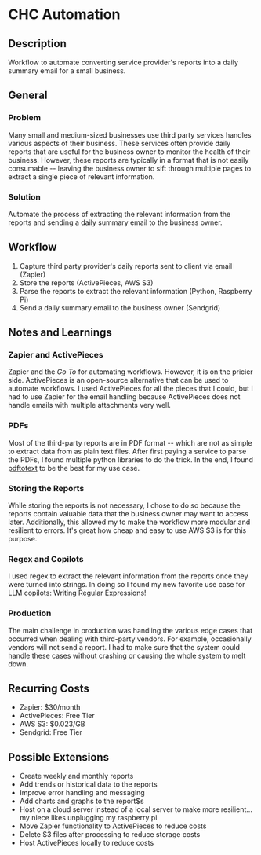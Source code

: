 # CHC Automation


## Description
Workflow to automate converting service provider's reports into a daily summary email for a small business.

## General
### Problem
Many small and medium-sized businesses use third party services handles various aspects of their business. These services often provide daily reports that are useful for the business owner to monitor the health of their business. However, these reports are typically in a format that is not easily consumable -- leaving the business owner to sift through multiple pages to extract a single piece of relevant information.
### Solution
Automate the process of extracting the relevant information from the reports and sending a daily summary email to the business owner.

## Workflow
1. Capture third party provider's daily reports sent to client via email (Zapier)
1. Store the reports (ActivePieces, AWS S3)
1. Parse the reports to extract the relevant information (Python, Raspberry Pi)
1. Send a daily summary email to the business owner (Sendgrid)

## Notes and Learnings
### Zapier and ActivePieces
Zapier and the *Go To* for automating workflows. However, it is on the pricier side. ActivePieces is an open-source alternative that can be used to automate workflows. I used ActivePieces for all the pieces that I could, but I had to use Zapier for the email handling because ActivePieces does not handle emails with multiple attachments very well. 

### PDFs
Most of the third-party reports are in PDF format -- which are not as simple to extract data from as plain text files. After first paying a service to parse the PDFs, I found multiple python libraries to do the trick. In the end, I found [pdftotext](https://pypi.org/project/pdftotext/) to be the best for my use case.

### Storing the Reports
While storing the reports is not necessary, I chose to do so because the reports contain valuable data that the business owner may want to access later. Additionally, this allowed my to make the workflow more modular and resilient to errors. It's great how cheap and easy to use AWS S3 is for this purpose.

### Regex and Copilots
I used regex to extract the relevant information from the reports once they were turned into strings. In doing so I found my new favorite use case for LLM copilots: Writing Regular Expressions!

### Production
The main challenge in production was handling the various edge cases that occurred when dealing with third-party vendors. For example, occasionally vendors will not send a report. I had to make sure that the system could handle these cases without crashing or causing the whole system to melt down.

## Recurring Costs
- Zapier: $30/month
- ActivePieces: Free Tier
- AWS S3: $0.023/GB
- Sendgrid: Free Tier

## Possible Extensions
- Create weekly and monthly reports
- Add trends or historical data to the reports
- Improve error handling and messaging
- Add charts and graphs to the report$s
- Host on a cloud server instead of a local server to make more resilient... my niece likes unplugging my raspberry pi
- Move Zapier functionality to ActivePieces to reduce costs
- Delete S3 files after processing to reduce storage costs
- Host ActivePieces locally to reduce costs